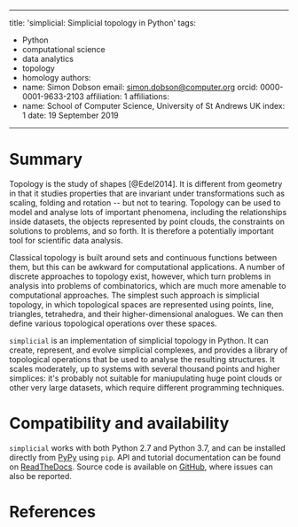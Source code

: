 ---
title: 'simplicial: Simplicial topology in Python'
tags:
  - Python
  - computational science
  - data analytics
  - topology
  - homology
 authors:
  - name: Simon Dobson
    email: simon.dobson@computer.org
    orcid: 0000-0001-9633-2103
    affiliation: 1
 affiliations:
  - name: School of Computer Science, University of St Andrews UK
    index: 1
 date: 19 September 2019
 ---
 
 # Summary
 
Topology is the study of shapes [@Edel2014]. It is different from geometry
in that it studies properties that are invariant under transformations
such as scaling, folding and rotation -- but not to tearing. Topology
can be used to model and analyse lots of important phenomena, including the
relationships inside datasets, the objects represented by point clouds, the
constraints on solutions to problems, and so forth. It is therefore a
potentially important tool for scientific data analysis.
 
Classical topology is built around sets and continuous
functions between them, but this can be awkward for computational
applications. A number of discrete approaches to topology exist, however,
which turn problems in analysis into problems of combinatorics,
which are much more amenable to computational approaches. The simplest
such approach is simplicial topology, in which topological spaces are
represented using points, line, triangles, tetrahedra, and their higher-dimensional
analogues. We can then define various topological operations over these spaces.

``simplicial`` is an implementation of simplicial topology in Python. It can
create, represent, and evolve simplicial complexes, and provides a library
of topological operations that be used to analyse the resulting structures. It
scales moderately, up to systems with several thousand points and higher simplices:
it's probably not suitable for maniupulating huge point clouds or other very
large datasets, which require different programming techniques.
 
# Compatibility and availability

``simplicial`` works with both Python 2.7 and Python 3.7, and can be installed directly
from [PyPy](https://pypi.org/project/epyc/) using ``pip``. API and tutorial
documentation can be found on [ReadTheDocs](https://simplicial.readthedocs.io/en/latest/).
Source code is available on [GitHub](https://github.com/simoninireland/simplicial), where
issues can also be reported.

# References
